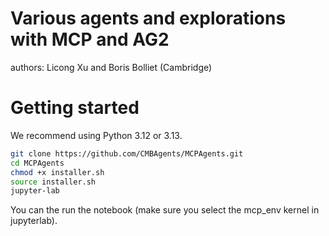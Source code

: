 # Various agents and explorations with MCP and AG2

authors: Licong Xu and Boris Bolliet (Cambridge)

# Getting started

We recommend using Python 3.12 or 3.13.

```bash
git clone https://github.com/CMBAgents/MCPAgents.git
cd MCPAgents
chmod +x installer.sh
source installer.sh
jupyter-lab
```

You can the run the notebook (make sure you select the mcp_env kernel in jupyterlab).
